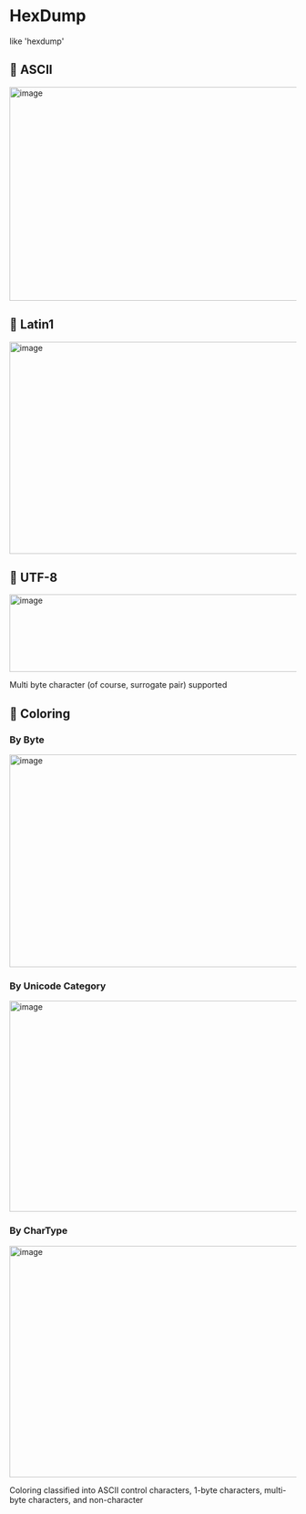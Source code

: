 # HexDump
like 'hexdump'

## 🔡 ASCII 
<img width="748" height="375" alt="image" src="https://github.com/user-attachments/assets/4088fcd5-144b-48d4-b929-4c126f3cabba" />

## 🔡 Latin1
<img width="746" height="372" alt="image" src="https://github.com/user-attachments/assets/a626e8c8-b2a7-4b32-8c35-df170cc5089a" />

## 🔡 UTF-8
<img width="793" height="136" alt="image" src="https://github.com/user-attachments/assets/6d40fd63-05e2-4f37-80e0-b93f1d9cfe98" />

Multi byte character (of course, surrogate pair) supported

## :art: Coloring

### By Byte
<img width="750" height="373" alt="image" src="https://github.com/user-attachments/assets/87fb0430-62c3-4e23-8145-3f550491325d" />

### By Unicode Category
<img width="748" height="370" alt="image" src="https://github.com/user-attachments/assets/1f58275a-4df9-4804-88f9-63de1e106d99" />

### By CharType
<img width="838" height="406" alt="image" src="https://github.com/user-attachments/assets/f95d39f3-5be3-40f5-aecc-b6babf8b3b5e" />

Coloring classified into ASCII control characters, 1-byte characters, multi-byte characters, and non-character
